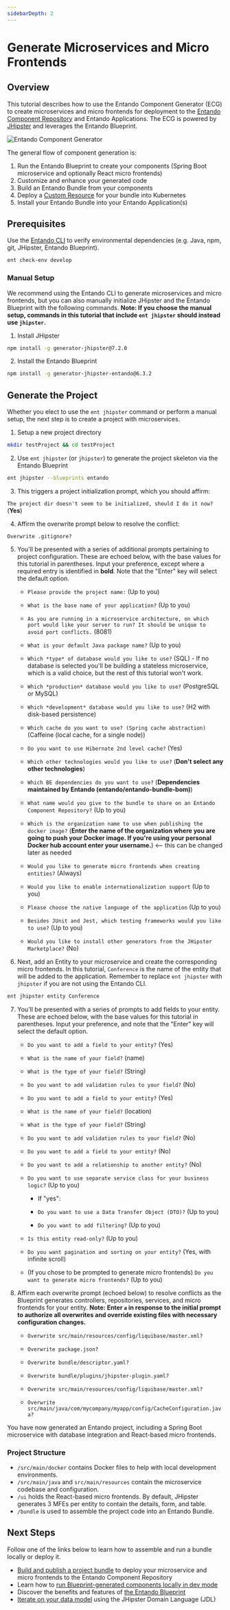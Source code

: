 ```yaml
---
sidebarDepth: 2
---
```


# Generate Microservices and Micro Frontends

## Overview

This tutorial describes how to use the Entando Component Generator (ECG) to create microservices and micro frontends for deployment to the [Entando Component Repository](../../../docs/compose/ecr-overview.md) and Entando Applications. The ECG is powered by [JHipster](https://www.jhipster.tech/) and leverages the Entando Blueprint. 

![Entando Component Generator](./img/component-gen-flow.png)

The general flow of component generation is:

1. Run the Entando Blueprint to create your components (Spring Boot microservice and optionally React micro frontends)
2. Customize and enhance your generated code
3. Build an Entando Bundle from your components
4. Deploy a [Custom Resource](../../../docs/consume/custom-resources.md) for your bundle into Kubernetes
5. Install your Entando Bundle into your Entando Application(s)

## Prerequisites
Use the [Entando CLI](../../../docs/reference/entando-cli.md#check-environment) to verify environmental dependencies (e.g. Java, npm, git, JHipster, Entando Blueprint).
``` sh
ent check-env develop
```  

### Manual Setup
We recommend using the Entando CLI to generate microservices and micro frontends, but you can also manually initialize JHipster and the Entando Blueprint with the following commands. **Note: If you choose the manual setup, commands in this tutorial that include `ent jhipster` should instead use `jhipster`.**

1. Install JHipster
``` sh
npm install -g generator-jhipster@7.2.0
```

2. Install the Entando Blueprint
```sh
npm install -g generator-jhipster-entando@6.3.2
```

## Generate the Project
Whether you elect to use the `ent jhipster` command or perform a manual setup, the next step is to create a project with microservices.

1. Setup a new project directory
``` sh
mkdir testProject && cd testProject
```

2. Use `ent jhipster` (or `jhipster`) to generate the project skeleton via the Entando Blueprint
``` sh
ent jhipster --blueprints entando
```

3. This triggers a project initialization prompt, which you should affirm:

`The project dir doesn't seem to be initialized, should I do it now?` (**Yes**)

4. Affirm the overwrite prompt below to resolve the conflict:

`Overwrite .gitignore?`

5. You'll be presented with a series of additional prompts pertaining to project configuration. These are echoed below, with the base values for this tutorial in parentheses. Input your preference, except where a required entry is identified in **bold**. Note that the "Enter" key will select the default option.


    - `Please provide the project name:` (Up to you)

    - `What is the base name of your application?` (Up to you) 
    - `As you are running in a microservice architecture, on which port would like your server to run? It should be unique to avoid port conflicts.` (8081)
    - `What is your default Java package name?` (Up to you)
    - `Which *type* of database would you like to use?` (SQL)
          - If no database is selected you'll be building a stateless microservice, which is a valid choice, but the rest of this tutorial won't work.
    - `Which *production* database would you like to use?` (PostgreSQL or MySQL)
    - `Which *development* database would you like to use?` (H2 with disk-based persistence)
    - `Which cache do you want to use? (Spring cache abstraction)` (Caffeine (local cache, for a single node))
    - `Do you want to use Hibernate 2nd level cache?` (Yes)
    - `Which other technologies would you like to use?` (**Don't select any other technologies**)
    - `Which BE dependencies do you want to use?` (**Dependencies maintained by Entando (entando/entando-bundle-bom)**)
    - `What name would you give to the bundle to share on an Entando Component Repository?` (Up to you)
    - `Which is the organization name to use when publishing the docker image?` (**Enter the name of the organization where you are going to push your Docker image. If you're using your personal Docker hub account enter your username.**) <-- this can be changed later as needed
    - `Would you like to generate micro frontends when creating entities?` (Always)
    - `Would you like to enable internationalization support` (Up to you)
    - `Please choose the native language of the application` (Up to you)
    - `Besides JUnit and Jest, which testing frameworks would you like to use?` (Up to you)
    - `Would you like to install other generators from the JHipster Marketplace?` (No)

6. Next, add an Entity to your microservice and create the corresponding micro frontends. In this tutorial, `Conference` is the name of the entity that will be added to the application. Remember to replace `ent jhipster` with `jhipster` if you are not using the Entando CLI.

 ``` sh
ent jhipster entity Conference
```

7. You'll be presented with a series of prompts to add fields to your entity. These are echoed below, with the base values for this tutorial in parentheses. Input your preference, and note that the "Enter" key will select the default option.

    - `Do you want to add a field to your entity?` (Yes)

    - `What is the name of your field?` (name)
    - `What is the type of your field?` (String)
    - `Do you want to add validation rules to your field?` (No)
    - `Do you want to add a field to your entity?` (Yes)
    - `What is the name of your field?` (location)
    - `What is the type of your field?` (String)
    - `Do you want to add validation rules to your field?` (No)
    - `Do you want to add a field to your entity?` (No)
    - `Do you want to add a relationship to another entity?` (No)
    - `Do you want to use separate service class for your business logic?` (Up to you)
       - If "yes":

       - `Do you want to use a Data Transfer Object (DTO)?` (Up to you)

       - `Do you want to add filtering?` (Up to you)
    - `Is this entity read-only?` (Up to you)
    - `Do you want pagination and sorting on your entity?` (Yes, with infinite scroll)
    - (If you chose to be prompted to generate micro frontends) `Do you want to generate micro frontends?` (Up to you)


8. Affirm each overwrite prompt (echoed below) to resolve conflicts as the Blueprint generates controllers, repositories, services, and micro frontends for your entity. **Note: Enter `a` in response to the initial prompt to authorize all overwrites and override existing files with necessary configuration changes.**
    - `Overwrite src/main/resources/config/liquibase/master.xml?` 

    - `Overwrite package.json?`
    - `Overwrite bundle/descriptor.yaml?`
    - `Overwrite bundle/plugins/jhipster-plugin.yaml?`
    - `Overwrite src/main/resources/config/liquibase/master.xml?`
    - `Overwrite src/main/java/com/mycompany/myapp/config/CacheConfiguration.java?`

You have now generated an Entando project, including a Spring Boot microservice with database integration and React-based micro frontends.      

### Project Structure
   * ```/src/main/docker``` contains Docker files to help with local development environments.
   * ```/src/main/java``` and ```src/main/resources``` contain the microservice codebase and configuration.
   * ```/ui``` holds the React-based micro frontends. By default, JHipster generates 3 MFEs per entity to contain the details, form, and table.
   * ```/bundle``` is used to assemble the project code into an Entando Bundle.

## Next Steps
Follow one of the links below to learn how to assemble and run a bundle locally or deploy it.

- [Build and publish a project bundle](../pb/publish-project-bundle.md) to deploy your microservice and micro frontends to the Entando Component Repository
- Learn how to [run Blueprint-generated components locally in dev mode](./run-local.md)
- Discover the benefits and features of [the Entando Blueprint](../../../docs/create/blueprint-features.md)
- [Iterate on your data model](./update-data-model.md) using the JHipster Domain Language (JDL)

